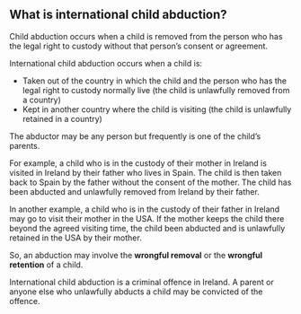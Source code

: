 ##  What is international child abduction?

Child abduction occurs when a child is removed from the person who has the
legal right to custody without that person’s consent or agreement.

International child abduction occurs when a child is:

  * Taken out of the country in which the child and the person who has the legal right to custody normally live (the child is unlawfully removed from a country) 
  * Kept in another country where the child is visiting (the child is unlawfully retained in a country) 

The abductor may be any person but frequently is one of the child’s parents.

For example, a child who is in the custody of their mother in Ireland is
visited in Ireland by their father who lives in Spain. The child is then taken
back to Spain by the father without the consent of the mother. The child has
been abducted and unlawfully removed from Ireland by their father.

In another example, a child who is in the custody of their father in Ireland
may go to visit their mother in the USA. If the mother keeps the child there
beyond the agreed visiting time, the child been abducted and is unlawfully
retained in the USA by their mother.

So, an abduction may involve the **wrongful removal** or the **wrongful
retention** of a child.

International child abduction is a criminal offence in Ireland. A parent or
anyone else who unlawfully abducts a child may be convicted of the offence.
